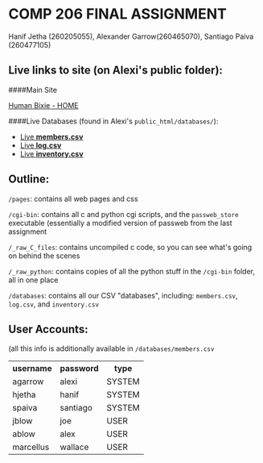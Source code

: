 COMP 206 FINAL ASSIGNMENT
=========================

Hanif Jetha (260205055), Alexander Garrow(260465070), Santiago Paiva (260477105)

Live links to site (on Alexi's public folder):
-----------------------------------------------

####Main Site

[Human Bixie - HOME](http://cs.mcgill.ca/~agarro/home.html)

####Live Databases (found in Alexi's `public_html/databases/`):

* [Live **members.csv**](http://cs.mcgill.ca/~agarro/databases/members.csv)
* [Live **log.csv**](http://cs.mcgill.ca/~agarro/databases/Log.csv)
* [Live **inventory.csv**](http://cs.mcgill.ca/~agarro/databases/Inventory.csv)

Outline:
--------

`/pages`: contains all web pages and css

`/cgi-bin`: contains all c and python cgi scripts, and the `passweb_store` executable (essentially
a modified version of passweb from the last assignment

`/_raw_C_files`: contains uncompiled c code, so you can see what's going on behind the scenes

`/_raw_python`: contains copies of all the python stuff in the `/cgi-bin` folder, all in one place

`/databases`: contains all our CSV "databases", including: `members.csv`, `log.csv`, and `inventory.csv`

User Accounts:
--------------

(all this info is additionally available in `/databases/members.csv`

<table>
  <tr>
    <th>username</th><th>password</th><th>type</th>
  </tr>
  <tr>
    <td>agarrow</td><td>alexi</td><td>SYSTEM</td>
  </tr>
  <tr>
  <td>hjetha</td><td>hanif</td><td>SYSTEM</td>
  </tr>
 <tr>
  <td>spaiva</td><td>santiago</td><td>SYSTEM</td>
  </tr>
 <tr>
  <td>jblow</td><td>joe</td><td>USER</td>
  </tr>
 <tr>
  <td>ablow</td><td>alex</td><td>USER</td>
  </tr>
 <tr>
  <td>marcellus</td><td>wallace</td><td>USER</td>
  </tr>
</table>



